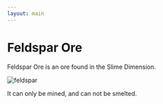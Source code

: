 ```yaml
---
layout: main
---
```


# Feldspar Ore

Feldspar Ore is an ore found in the Slime Dimension.

![feldspar](https://t.gyazo.com/teams/chew/f5811f6385a78c1778aac424684cf8bb.png)

It can only be mined, and can not be smelted.
